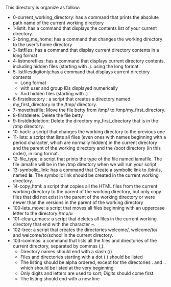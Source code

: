 This directory is organize as follow:
- 0-current_working_directory: has a command that prints the absolute path name of the current working directory
- 1-listit: has a command that displays the contents list of your current directory.
- 2-bring_me_home: has a command that changes the working directory to the user’s home directory
- 3-listfiles: has a command that display current directory contents in a long format
- 4-listmorefiles: has a command that displays current directory contents, including hidden files (starting with .). using the long format.
- 5-listfilesdigitonly:has a command that displays current directory contents
	- Long format
	- with user and group IDs displayed numerically
	- And hidden files (starting with .)
- 6-firstdirectory : a script that creates a directory named my_first_directory in the /tmp/ directory.
- 7-movethatfile: Move the file betty from /tmp/ to /tmp/my_first_directory.
- 8-firstdelete: Delete the file betty
- 9-firstdirdeletion: Delete the directory my_first_directory that is in the /tmp directory.
- 10-back: a script that changes the working directory to the previous one
- 11-lists: a script that lists all files (even ones with names beginning with a period character, which are normally hidden) in the current directory and the parent of the working directory and the /boot directory (in this order), in long format.
- 12-file_type:  a script that prints the type of the file named iamafile. The file iamafile will be in the /tmp directory when we will run your script
- 13-symbolic_link: has a command that Create a symbolic link to /bin/ls, named __ls__. The symbolic link should be created in the current working directory.
- 14-copy_html: a script that copies all the HTML files from the current working directory to the parent of the working directory, but only copy files that did not exist in the parent of the working directory or were newer than the versions in the parent of the working directory
- 100-lets_move:  a script that moves all files beginning with an uppercase letter to the directory /tmp/u
- 101-clean_emacs: a script that deletes all files in the current working directory that end with the character ~.
- 102-tree: a script that creates the directories welcome/, welcome/to/ and welcome/to/school in the current directory.
- 103-commas: a command that lists all the files and directories of the current directory, separated by commas (,).
	- Directory names should end with a slash (/)
	- Files and directories starting with a dot (.) should be listed
	- The listing should be alpha ordered, except for the directories . and .. which should be listed at the very beginning
	- Only digits and letters are used to sort; Digits should come first
	- The listing should end with a new line

